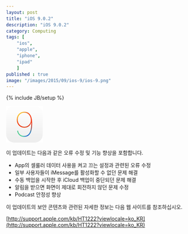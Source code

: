 ```yaml
---
layout: post
title: "iOS 9.0.2"
description: "iOS 9.0.2"
category: Computing
tags: [
    "ios", 
    "apple", 
    "iphone", 
    "ipad"
    ]
published : true
image: "/images/2015/09/ios-9/ios-9.png"
---
```


{% include JB/setup %}

<div class="text-center">
<a href="/images/2015/09/ios-9/ios-9.png" data-toggle="lightbox" data-title="iOS 9" data-footer="Logo"><img src="/images/2015/09/ios-9/ios-9.png" class="img-responsive" /></a>
</div>

이 업데이트는 다음과 같은 오류 수정 및 기능 향상을 포함합니다.

* App의 셀룰러 데이터 사용을 켜고 끄는 설정과 관련된 오류 수정
* 일부 사용자들이 iMessage를 활성화할 수 없던 문제 해결
* 수동 백업을 시작한 후 iCloud 백업이 중단되던 문제 해결
* 알림을 받으면 화면이 제대로 회전하지 않던 문제 수정
* Podcast 안정성 향상

이 업데이트의 보안 콘텐츠와 관련된 자세한 정보는 다음 웹 사이트를 참조하십시오.

[http://support.apple.com/kb/HT1222?viewlocale=ko_KR](http://support.apple.com/kb/HT1222?viewlocale=ko_KR)